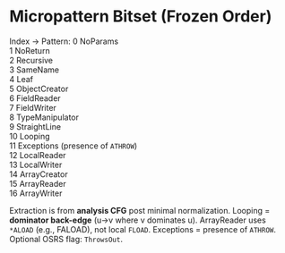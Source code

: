 <!-- >>> AUTOGEN: BYTECODEMAPPER DOC bitset BEGIN -->
# Micropattern Bitset (Frozen Order)

Index → Pattern:
0 NoParams  
1 NoReturn  
2 Recursive  
3 SameName  
4 Leaf  
5 ObjectCreator  
6 FieldReader  
7 FieldWriter  
8 TypeManipulator  
9 StraightLine  
10 Looping  
11 Exceptions (presence of `ATHROW`)  
12 LocalReader  
13 LocalWriter  
14 ArrayCreator  
15 ArrayReader  
16 ArrayWriter

Extraction is from **analysis CFG** post minimal normalization.
Looping = **dominator back-edge** (u→v where v dominates u).
ArrayReader uses `*ALOAD` (e.g., FALOAD), not local `FLOAD`.
Exceptions = presence of `ATHROW`. Optional OSRS flag: `ThrowsOut`.
<!-- <<< AUTOGEN: BYTECODEMAPPER DOC bitset END -->
